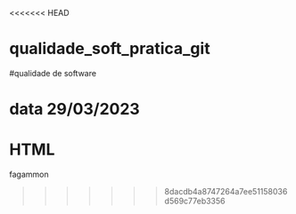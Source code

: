 <<<<<<< HEAD
# qualidade_soft_pratica_git

#qualidade de software


**data 29/03/2023**
=======
# HTML
fagammon
>>>>>>> 8dacdb4a8747264a7ee51158036d569c77eb3356
